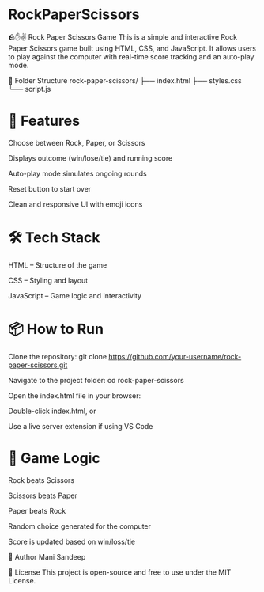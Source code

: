 # RockPaperScissors

🪨✋✌️ Rock Paper Scissors Game
This is a simple and interactive Rock Paper Scissors game built using HTML, CSS, and JavaScript. It allows users to play against the computer with real-time score tracking and an auto-play mode.

📁 Folder Structure
rock-paper-scissors/
├── index.html
├── styles.css
└── script.js

# 🚀 Features
Choose between Rock, Paper, or Scissors

Displays outcome (win/lose/tie) and running score

Auto-play mode simulates ongoing rounds

Reset button to start over

Clean and responsive UI with emoji icons

# 🛠️ Tech Stack
HTML – Structure of the game

CSS – Styling and layout

JavaScript – Game logic and interactivity

# 📦 How to Run
Clone the repository:
git clone https://github.com/your-username/rock-paper-scissors.git

Navigate to the project folder:
cd rock-paper-scissors

Open the index.html file in your browser:

Double-click index.html, or

Use a live server extension if using VS Code

# 🧠 Game Logic
Rock beats Scissors

Scissors beats Paper

Paper beats Rock

Random choice generated for the computer

Score is updated based on win/loss/tie


👤 Author
Mani Sandeep

📜 License
This project is open-source and free to use under the MIT License.

